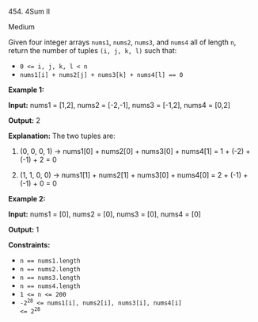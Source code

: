 ﻿454\. 4Sum II

Medium

Given four integer arrays `nums1`, `nums2`, `nums3`, and `nums4` all of length `n`, return the number of tuples `(i, j, k, l)` such that:

*   `0 <= i, j, k, l < n`
*   `nums1[i] + nums2[j] + nums3[k] + nums4[l] == 0`

**Example 1:**

**Input:** nums1 = [1,2], nums2 = [-2,-1], nums3 = [-1,2], nums4 = [0,2]

**Output:** 2

**Explanation:** The two tuples are: 

1. (0, 0, 0, 1) -> nums1[0] + nums2[0] + nums3[0] + nums4[1] = 1 + (-2) + (-1) + 2 = 0 

2. (1, 1, 0, 0) -> nums1[1] + nums2[1] + nums3[0] + nums4[0] = 2 + (-1) + (-1) + 0 = 0

**Example 2:**

**Input:** nums1 = [0], nums2 = [0], nums3 = [0], nums4 = [0]

**Output:** 1

**Constraints:**

*   `n == nums1.length`
*   `n == nums2.length`
*   `n == nums3.length`
*   `n == nums4.length`
*   `1 <= n <= 200`
*   <code>-2<sup>28</sup> <= nums1[i], nums2[i], nums3[i], nums4[i] <= 2<sup>28</sup></code>